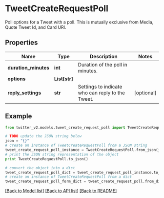 # TweetCreateRequestPoll

Poll options for a Tweet with a poll. This is mutually exclusive from Media, Quote Tweet Id, and Card URI.

## Properties
Name | Type | Description | Notes
------------ | ------------- | ------------- | -------------
**duration_minutes** | **int** | Duration of the poll in minutes. | 
**options** | **List[str]** |  | 
**reply_settings** | **str** | Settings to indicate who can reply to the Tweet. | [optional] 

## Example

```python
from twitter_v2.models.tweet_create_request_poll import TweetCreateRequestPoll

# TODO update the JSON string below
json = "{}"
# create an instance of TweetCreateRequestPoll from a JSON string
tweet_create_request_poll_instance = TweetCreateRequestPoll.from_json(json)
# print the JSON string representation of the object
print TweetCreateRequestPoll.to_json()

# convert the object into a dict
tweet_create_request_poll_dict = tweet_create_request_poll_instance.to_dict()
# create an instance of TweetCreateRequestPoll from a dict
tweet_create_request_poll_form_dict = tweet_create_request_poll.from_dict(tweet_create_request_poll_dict)
```
[[Back to Model list]](../README.md#documentation-for-models) [[Back to API list]](../README.md#documentation-for-api-endpoints) [[Back to README]](../README.md)


